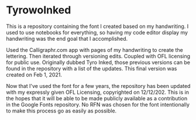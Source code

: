 # TyrowoInked
This is a repository containing the font I created based on my handwriting. 
I used to use notebooks for everything, so having my code editor display my handwriting was the end goal that I accomplished.

Used the Calligraphr.com app with pages of my handwriting to create the lettering.
Then iterated through versioning edits. Coupled with OFL licensing for public use.
Originally dubbed Tyro Inked, those previous versions can be found in the repository with a list of the updates.
This final version was created on Feb 1, 2021.

Now that I've used the font for a few years, the repository has been updated with my expressly given OFL Licensing, copyrighted on 12/12/202. 
This is in the hopes that it will be able to be made publicly available as a contribution in the Google Fonts repository.
No RFN was chosen for the font intentionally to make this process go as easily as possible.

